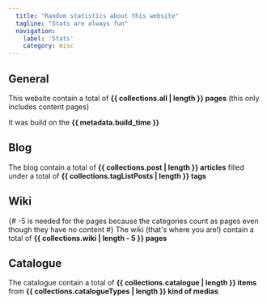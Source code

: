 ```yaml
---
  title: "Random statistics about this website"
  tagline: "Stats are always fun"
  navigation:
    label: 'Stats'
    category: misc
---
```


## General

This website contain a total of **{{ collections.all | length }} pages** (this only includes content pages)

It was build on the **{{ metadata.build_time }}**

## Blog

The blog contain a total of **{{ collections.post | length }} articles** filled under a total of **{{ collections.tagListPosts | length }} tags**

## Wiki

{# -5 is needed for the pages because the categories count as pages even though they have no content #}
The wiki (that's where you are!) contain a total of **{{ collections.wiki | length - 5 }} pages**

## Catalogue

The catalogue contain a total of **{{ collections.catalogue | length }} items** from **{{ collections.catalogueTypes | length }} kind of medias**
